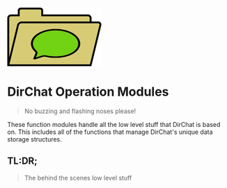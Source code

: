 ![DirChat Logo](https://raw.githubusercontent.com/LogoiLab/DirChat/master/Resources/Images/logo_small.png)

DirChat Operation Modules
=
>No buzzing and flashing noses please!

These function modules handle all the low level stuff that DirChat is based on. This includes all of the functions that manage DirChat's unique data storage structures.

TL:DR;
-
>The behind the scenes low level stuff
